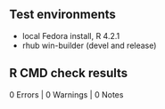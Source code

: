 ## Test environments
* local Fedora install, R 4.2.1
* rhub win-builder (devel and release)

## R CMD check results

0 Errors | 0 Warnings | 0 Notes

